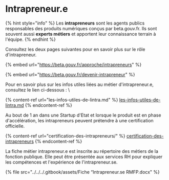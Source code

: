 # Intrapreneur.e

{% hint style="info" %}
Les **intrapreneurs** sont les agents publics responsables des produits numériques conçus par beta.gouv.fr. Ils sont souvent aussi **experts métiers** et apportent leur connaissance terrain à l'équipe.
{% endhint %}

Consultez les deux pages suivantes pour en savoir plus sur le rôle d'intrapreneur.

{% embed url="https://beta.gouv.fr/approche/intrapreneurs" %}

{% embed url="https://beta.gouv.fr/devenir-intrapreneur" %}

Pour en savoir plus sur les infos utiles liées au métier d'intrapreneur.e, consultez le lien ci-dessous : \


{% content-ref url="les-infos-utiles-de-lintra.md" %}
[les-infos-utiles-de-lintra.md](les-infos-utiles-de-lintra.md)
{% endcontent-ref %}

Au bout de 1 an dans une Startup d'Etat et lorsque le produit est en phase d'accélération, les intrapreneurs peuvent prétendre à une certification officielle.

{% content-ref url="certification-des-intrapreneurs/" %}
[certification-des-intrapreneurs](certification-des-intrapreneurs/)
{% endcontent-ref %}

La fiche métier intrapreneur.e est inscrite au répertoire des métiers de la fonction publique. Elle peut être présentée aux services RH pour expliquer les compétences et l'expérience de l'intrapreneur.se.

{% file src="../../../.gitbook/assets/Fiche “Intrapreneur.se RMFP.docx" %}
